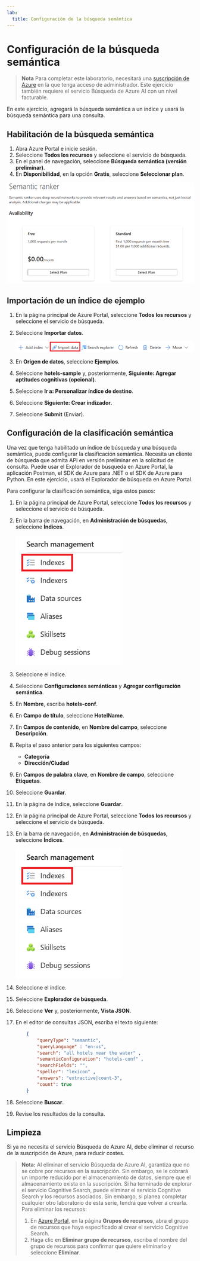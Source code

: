 ```yaml
---
lab:
  title: Configuración de la búsqueda semántica
---
```


# Configuración de la búsqueda semántica

> **Nota** Para completar este laboratorio, necesitará una [suscripción de Azure](https://azure.microsoft.com/free?azure-portal=true) en la que tenga acceso de administrador. Este ejercicio también requiere el servicio Búsqueda de Azure AI con un nivel facturable.

En este ejercicio, agregará la búsqueda semántica a un índice y usará la búsqueda semántica para una consulta.

## Habilitación de la búsqueda semántica

1. Abra Azure Portal e inicie sesión.
1. Seleccione **Todos los recursos** y seleccione el servicio de búsqueda.
1. En el panel de navegación, seleccione **Búsqueda semántica (versión preliminar)**.
1. En **Disponibilidad**, en la opción **Gratis**, seleccione **Seleccionar plan**.

![Captura de pantalla del cuadro de diálogo Búsqueda semántica.](../media/semantic-search/semanticsearch.png)

## Importación de un índice de ejemplo

1. En la página principal de Azure Portal, seleccione **Todos los recursos** y seleccione el servicio de búsqueda.
1. Seleccione **Importar datos**.

    ![Captura de pantalla del botón Importar datos.](../media/semantic-search/importdata.png)

1. En **Origen de datos**, seleccione **Ejemplos**.
1. Seleccione **hotels-sample** y, posteriormente, **Siguiente: Agregar aptitudes cognitivas (opcional)**.
1. Seleccione **Ir a: Personalizar índice de destino**.
1. Seleccione **Siguiente: Crear indizador**.
1. Seleccione **Submit** (Enviar).

## Configuración de la clasificación semántica

Una vez que tenga habilitado un índice de búsqueda y una búsqueda semántica, puede configurar la clasificación semántica. Necesita un cliente de búsqueda que admita API en versión preliminar en la solicitud de consulta. Puede usar el Explorador de búsqueda en Azure Portal, la aplicación Postman, el SDK de Azure para .NET o el SDK de Azure para Python. En este ejercicio, usará el Explorador de búsqueda en Azure Portal.

Para configurar la clasificación semántica, siga estos pasos:

1. En la página principal de Azure Portal, seleccione **Todos los recursos** y seleccione el servicio de búsqueda.
1. En la barra de navegación, en **Administración de búsquedas**, seleccione **Índices**.

    ![Captura de pantalla del botón Índices.](../media/semantic-search/indexes.png)

1. Seleccione el índice.
1. Seleccione **Configuraciones semánticas** y **Agregar configuración semántica**.
1. En **Nombre**, escriba **hotels-conf**.
1. En **Campo de título**, seleccione **HotelName**.
1. En **Campos de contenido**, en **Nombre del campo**, seleccione **Descripción**.
1. Repita el paso anterior para los siguientes campos:
    - **Categoría**
    - **Dirección/Ciudad**
1. En **Campos de palabra clave**, en **Nombre de campo**, seleccione **Etiquetas**.
1. Seleccione **Guardar**.
1. En la página de índice, seleccione **Guardar**.
1. En la página principal de Azure Portal, seleccione **Todos los recursos** y seleccione el servicio de búsqueda.
1. En la barra de navegación, en **Administración de búsquedas**, seleccione **Índices**.

    ![Captura de pantalla del botón Índices.](../media/semantic-search/indexes.png)

1. Seleccione el índice.
1. Seleccione **Explorador de búsqueda**.
1. Seleccione **Ver** y, posteriormente, **Vista JSON**.
1. En el editor de consultas JSON, escriba el texto siguiente:

    ```json
        {
            "queryType": "semantic",
            "queryLanguage" : "en-us",
            "search": "all hotels near the water" , 
            "semanticConfiguration": "hotels-conf" , 
            "searchFields": "",
            "speller": "lexicon" , 
            "answers": "extractive|count-3",
            "count": true
        }
    ```

1. Seleccione **Buscar**.
1. Revise los resultados de la consulta.

## Limpieza

Si ya no necesita el servicio Búsqueda de Azure AI, debe eliminar el recurso de la suscripción de Azure, para reducir costes.

>**Nota:** Al eliminar el servicio Búsqueda de Azure AI, garantiza que no se cobre por recursos en la suscripción. Sin embargo, se le cobrará un importe reducido por el almacenamiento de datos, siempre que el almacenamiento exista en la suscripción. Si ha terminado de explorar el servicio Cognitive Search, puede eliminar el servicio Cognitive Search y los recursos asociados. Sin embargo, si planea completar cualquier otro laboratorio de esta serie, tendrá que volver a crearla.
> Para eliminar los recursos:
> 1. En [Azure Portal](https://portal.azure.com?azure-portal=true), en la página **Grupos de recursos**, abra el grupo de recursos que haya especificado al crear el servicio Cognitive Search.
> 1. Haga clic en **Eliminar grupo de recursos**, escriba el nombre del grupo de recursos para confirmar que quiere eliminarlo y seleccione **Eliminar**.
